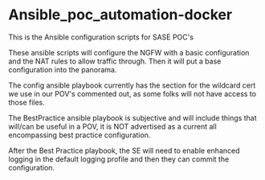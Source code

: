 # Ansible_poc_automation-docker
This is the Ansible configuration scripts for SASE POC's

These ansible scripts will configure the NGFW with a basic configuration and the NAT rules to allow traffic through.  Then it will put a base configuration into the panorama.

The config ansible playbook currently has the section for the wildcard cert we use in our POV's commented out, as some folks will not have access to those files.

The BestPractice ansible playbook is subjective and will include things that will/can be useful in a POV, it is NOT advertised as a current all encompassing best practice configuration.

After the Best Practice playbook, the SE will need to enable enhanced logging in the default logging profile and then they can commit the configuration.
